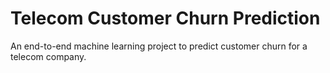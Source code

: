 # Telecom Customer Churn Prediction

An end-to-end machine learning project to predict customer churn for a telecom company.